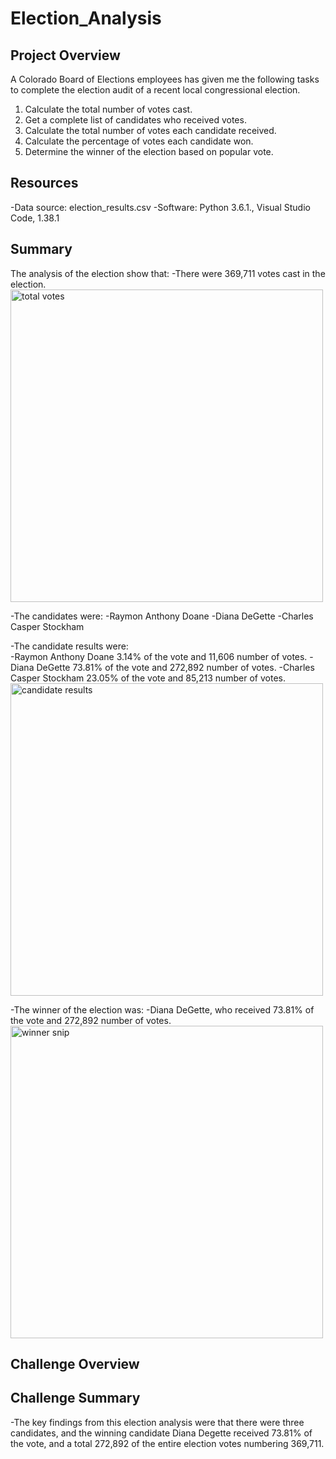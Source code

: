 # Election_Analysis
## Project Overview
A Colorado Board of Elections employees has given me the following tasks to complete the election audit of a recent local congressional election.

  1. Calculate the total number of votes cast.
  2. Get a complete list of candidates who received votes.
  3. Calculate the total number of votes each candidate received.
  4. Calculate the percentage of votes each candidate won.
  5. Determine the winner of the election based on popular vote.
  
  ## Resources
  -Data source: election_results.csv
  -Software: Python 3.6.1., Visual Studio Code, 1.38.1
  
  ## Summary
  The analysis of the election show that:
  -There were 369,711 votes cast in the election.
  <img width="500" alt="total votes" src="https://user-images.githubusercontent.com/104927745/177019546-51cb8a28-ef3f-4879-882a-595f354c1ab0.PNG">

  -The candidates were:
    -Raymon Anthony Doane
    -Diana DeGette
    -Charles Casper Stockham
    
 -The candidate results were:   
    -Raymon Anthony Doane 3.14% of the vote and 11,606 number of votes.
    -Diana DeGette 73.81% of the vote and 272,892 number of votes.
    -Charles Casper Stockham 23.05% of the vote and 85,213 number of votes.
<img width="500" alt="candidate results" src="https://user-images.githubusercontent.com/104927745/177019584-ad5d46d6-68fe-4571-89f3-2b3b33d515ff.PNG">

 -The winner of the election was:
    -Diana DeGette, who received 73.81% of the vote and 272,892 number of votes.
 <img width="500" alt="winner snip" src="https://user-images.githubusercontent.com/104927745/177019559-a77c76c0-0195-4d39-bada-5adb185c4e7f.PNG">

## Challenge Overview

## Challenge Summary
-The key findings from this election analysis were that there were three candidates, and the winning candidate Diana Degette received 73.81% of the vote, and a total 272,892 of the entire election votes numbering 369,711.
